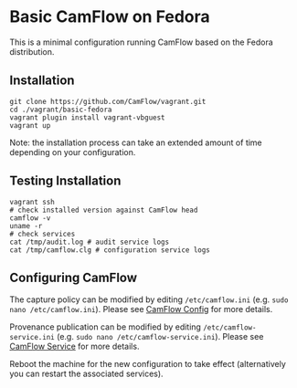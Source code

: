 # Basic CamFlow on Fedora

This is a minimal configuration running CamFlow based on the Fedora distribution.

## Installation

```
git clone https://github.com/CamFlow/vagrant.git
cd ./vagrant/basic-fedora
vagrant plugin install vagrant-vbguest
vagrant up
```

Note: the installation process can take an extended amount of time depending on your configuration.

## Testing Installation

``` shell
vagrant ssh
# check installed version against CamFlow head
camflow -v
uname -r
# check services
cat /tmp/audit.log # audit service logs
cat /tmp/camflow.clg # configuration service logs
```

## Configuring CamFlow

The capture policy can be modified by editing `/etc/camflow.ini` (e.g. `sudo nano /etc/camflow.ini`). Please see [CamFlow Config](https://github.com/CamFlow/camflow-config) for more details.

Provenance publication can be modified by editing `/etc/camflow-service.ini` (e.g. `sudo nano /etc/camflow-service.ini`). Please see [CamFlow Service](https://github.com/CamFlow/camflow-service) for more details.

Reboot the machine for the new configuration to take effect (alternatively you can restart the associated services).
